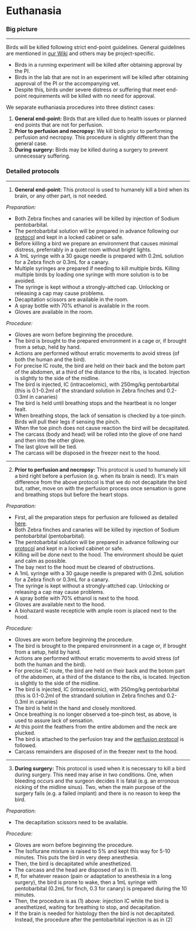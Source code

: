 # Euthanasia

### Big picture
---
Birds will be killed following strict end-point guidelines. General guidelines are mentioned in [our Wiki](https://github.com/NeuralSyntaxLab/lab-handbook/wiki/Lab-Operations-and-Procedures#euthanasia) and others may be project-specific. 

* Birds in a running experiment will be killed after obtaining approval by the PI. 
* Birds in the lab that are not in an experiment will be killed after obtaining approval of the PI or the accompanying vet. 
* Despite this, birds under severe distress or suffering that meet end-point requirements will be killed with no need for approval. 

We separate euthaniasia procedures into three distinct cases:

1. **General end-point:** Birds that are killed due to health issues or planned end points that are not for perfusion.
2. **Prior to perfusion and necropsy:** We kill birds prior to performing perfusion and necropsy. This procedure is slightly different than the general case.
3. **During surgery:** Birds may be killed during a surgery to prevent unnecessary suffering.

### Detailed protocols
---
1. **General end-point:**
This protocol is used to humanely kill a bird when its brain, or any other part, is not needed.

*Preparation:*
* Both Zebra finches and canaries will be killed by injection of Sodium pentobarbital.
* The pentobarbital solution will be prepared in advance following our [protocol](https://github.com/NeuralSyntaxLab/lab-handbook/blob/main/Chemichals%2C%20Solutions%2C%20Dlutions/GeneralLabDilutionsSolutions.md) and kept in a locked cabinet or safe.
* Before killing a bird we prepare an environment that causes minimal distress, preferrably in a quiet room without bright lights.
* A 1mL syringe with a 30 gauge needle is prepared with 0.2mL solution for a Zebra finch or 0.3mL for a canary.
* Multiple syringes are prepared if needing to kill multiple birds. Killing multiple birds by loading one syringe with more solution is to be avoided. 
* The syringe is kept without a strongly-attched cap. Unlocking or releasing a cap may cause problems. 
* Decapitation scissors are available in the room.
* A spray bottle with 70% ethanol is available in the room.
* Gloves are available in the room.

*Procedure:*
* Gloves are worn before beginning the procedure.
* The bird is brought to the prepared environment in a cage or, if brought from a setup, held by hand.
* Actions are performed without erratic movements to avoid stress (of both the human and the bird).
* For precise IC route, the bird are held on their back and the botom part of the abdomen, at a third of the distance to the ribs, is located. Injection is slightly to the side of the midline.
* The bird is injected, IC (intracoelomic), with 250mg/kg pentobarbital (this is 0.1-0.2ml of the strandard solution in Zebra finches and 0.2-0.3ml in canaries)
* The bird is held until breathing stops and the heartbeat is no longer fealt.
* When breathing stops, the lack of sensation is checked by a toe-pinch. Birds will pull their legs if sensing the pinch.
* When the toe pinch does not cause reaction the bird will be decapitated.
* The carcass (body and head) will be rolled into the glove of one hand and then into the other glove.
* The last glove will be tied.
* The carcass will be disposed in the freezer next to the hood.
---
2. **Prior to perfusion and necropsy:**
This protocol is used to humanely kill a bird right before a perfusion (e.g. when its brain is need). It's main difference from the above protocol is that we do not decapitate the bird but, rather, move on with the perfusion process once sensation is gone and breathing stops but before the heart stops.

*Preparation:*
* First, all the preparation steps for perfusion are followed as detailed [here](https://github.com/NeuralSyntaxLab/lab-handbook/blob/main/Histology%20and%20Immunohistochemistry/perfusion_and_brain_extraction.md). 
* Both Zebra finches and canaries will be killed by injection of Sodium pentobarbital (pentobarbital).
* The pentobarbital solution will be prepared in advance following our [protocol](https://github.com/NeuralSyntaxLab/lab-handbook/blob/main/Chemichals%2C%20Solutions%2C%20Dlutions/GeneralLabDilutionsSolutions.md) and kept in a locked cabinet or safe.
* Killing will be done next to the hood. The environment should be quiet and calm as possible.
* The bay next to the hood must be cleared of obstructions.
* A 1mL syringe with a 30 gauge needle is prepared with 0.2mL solution for a Zebra finch or 0.3mL for a canary.
* The syringe is kept without a strongly-attched cap. Unlocking or releasing a cap may cause problems. 
* A spray bottle with 70% ethanol is next to the hood.
* Gloves are available next to the hood.
* A biohazard waste recepticle with ample room is placed next to the hood.

*Procedure:*
* Gloves are worn before beginning the procedure.
* The bird is brought to the prepared environment in a cage or, if brought from a setup, held by hand.
* Actions are performed without erratic movements to avoid stress (of both the human and the bird).
* For precise IC route, the bird are held on their back and the botom part of the abdomen, at a third of the distance to the ribs, is located. Injection is slightly to the side of the midline.
* The bird is injected, IC (intracoelomic), with 250mg/kg pentobarbital (this is 0.1-0.2ml of the strandard solution in Zebra finches and 0.2-0.3ml in canaries)
* The bird is held in the hand and closely monitored.
* Once breathing is no longer observed a toe-pinch test, as above, is used to assure lack of sensation.
* At this point the feathers from the entire abdomen and the neck are plucked.
* The bird is attached to the perfusion tray and the [perfusion protocol](https://github.com/NeuralSyntaxLab/lab-handbook/blob/main/Histology%20and%20Immunohistochemistry/perfusion_and_brain_extraction.md) is followed.
* Carcass remainders are disposed of in the freezer next to the hood.
---
3. **During surgery:**
This protocol is used when it is necessary to kill a bird during surgery. This need may arise in two conditions. One, when bleeding occurs and the surgeon decides it is fatal (e.g. an erronous nicking of the midline sinus). Two, when the main purpose of the surgery fails (e.g. a failed implant) and there is no reason to keep the bird.

 *Preparation:*
 * The decapitation scissors need to be available.

 *Procedure:*
 * Gloves are worn before beginning the procedure.
 * The Isoflurane mixture is raised to 5% and kept this way for 5-10 minutes. This puts the bird in very deep anesthesia.
 * Then, the bird is decapitated while anesthetized.
 * The carcass and the head are disposed of as in (1).
 * If, for whatever reason (pain or adaptation to anesthesia in a long surgery), the bird is prone to wake, then a 1mL syringe with pentobarbital (0.2mL for finch, 0.3 for canary) is prepared during the 10 minutes. 
 * Then, the procedure is as (1) above: injection IC while the bird is anesthetized, waiting for breathing to stop, and decapitation.
 * If the brain is needed for histology then the bird is not decapitated. Instead, the procedure after the pentobarbital injection is as in (2)  





